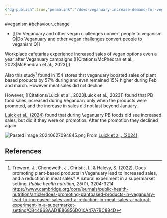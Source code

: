 ```yaml
---
{"dg-publish":true,"permalink":"/does-veganuary-increase-demand-for-veggie-products/","created":"2024-03-10T16:35:13.000+00:00","updated":"2025-09-28T23:50:43.030+01:00"}
---
```


#veganism #behaviour_change 

- [[Do Veganuary and other vegan challenges convert people to veganism Q\|Do Veganuary and other vegan challenges convert people to veganism Q]]

Workplace cafetarias experience increased sales of vegan options even a year after Veganuary campaigns ([[Citations/McPhedran et al., 2023\|McPhedran et al., 2023]])

Also this study[^1] found in 154 stores that veganuary boosted sales of plant based products by 57% during and even remained 15% higher during Feb and march. However meat sales did not decline.

However, [[Citations/Luick et al., 2023\|Luick et al., 2023]] found that PB food sales increased during Veganuary only when the products were promoted, and the increase in sales did not last beyond January.

[Luick et al,. (2024)](https://link.springer.com/article/10.1186/s12889-024-19080-x) found that during Veganuary PB foods did see increased sales, but did if they were on promotion. After the promotion they declined again

![Pasted image 20240627094845.png](/img/user/Pasted%20image%2020240627094845.png)
From [Luick et al,. (2024)](https://link.springer.com/article/10.1186/s12889-024-19080-x) 

## References
[^1]: Trewern, J., Chenoweth, J., Christie, I., & Halevy, S. (2022). Does promoting plant-based products in Veganuary lead to increased sales, and a reduction in meat sales? A natural experiment in a supermarket setting. _Public health nutrition_, _25_(11), 3204-3214. https://www.cambridge.org/core/journals/public-health-nutrition/article/does-promoting-plantbased-products-in-veganuary-lead-to-increased-sales-and-a-reduction-in-meat-sales-a-natural-experiment-in-a-supermarket-setting/CB44968AAD1E86856D01CA47A7BC884D